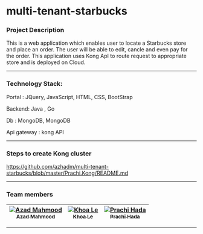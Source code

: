 # multi-tenant-starbucks

### Project Description
   This is a web application which enables user to locate a Starbucks store and place an order. The user will be able to edit, cancle and even pay for the order. This application uses Kong ApI to route request to appropriate store and is deployed on Cloud. 
***

### Technology Stack:
   Portal : JQuery, JavaScript, HTML, CSS, BootStrap
   
   Backend: Java , Go
   
   Db : MongoDB, MongoDB
   
   Api gateway : kong API 
***

### Steps to create Kong cluster
   
   https://github.com/azhadm/multi-tenant-starbucks/blob/master/Prachi.Kong/README.md
***

### Team members
   | [![Azad Mahmood](https://avatars0.githubusercontent.com/u/21575661?v=3&s=400)<br /><sub>Azad Mahmood</sub>](https://github.com/azhadm)<br /> |  [![Khoa Le](https://avatars2.githubusercontent.com/u/21697893?v=3&s=400)<br /><sub>Khoa Le</sub>](https://github.com/khoale88)<br />| [![Prachi Hada](https://avatars2.githubusercontent.com/u/21698550?v=3&s=400)<br /><sub>Prachi Hada</sub>](https://github.com/PrachiHada)<br /> |
| :---: | :---: | :---: |
   
***
